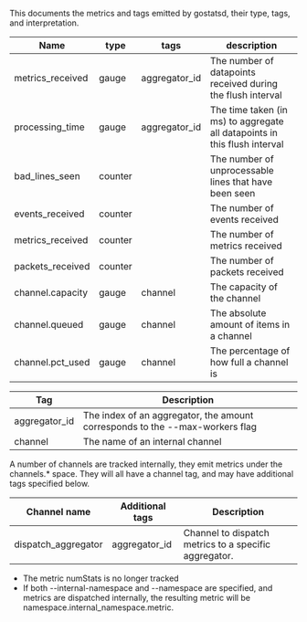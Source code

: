 This documents the metrics and tags emitted by gostatsd, their type, tags, and interpretation.

| Name                          | type    | tags          | description
| ----------------------------- | ------- | ------------- | -----------
| metrics_received              | gauge   | aggregator_id | The number of datapoints received during the flush interval
| processing_time               | gauge   | aggregator_id | The time taken (in ms) to aggregate all datapoints in this flush interval
| bad_lines_seen                | counter |               | The number of unprocessable lines that have been seen
| events_received               | counter |               | The number of events received
| metrics_received              | counter |               | The number of metrics received
| packets_received              | counter |               | The number of packets received
| channel.capacity              | gauge   | channel       | The capacity of the channel
| channel.queued                | gauge   | channel       | The absolute amount of items in a channel
| channel.pct_used              | gauge   | channel       | The percentage of how full a channel is


| Tag           | Description
| ------------- | -----------
| aggregator_id | The index of an aggregator, the amount corresponds to the --max-workers flag
| channel       | The name of an internal channel


A number of channels are tracked internally, they emit metrics under the channels.* space.  They will all have a
channel tag, and may have additional tags specified below.

| Channel name        | Additional tags | Description
| ------------------- | --------------- | -----------
| dispatch_aggregator | aggregator_id   | Channel to dispatch metrics to a specific aggregator.


- The metric numStats is no longer tracked
- If both --internal-namespace and --namespace are specified, and metrics are dispatched internally, the resulting
  metric will be namespace.internal_namespace.metric.
